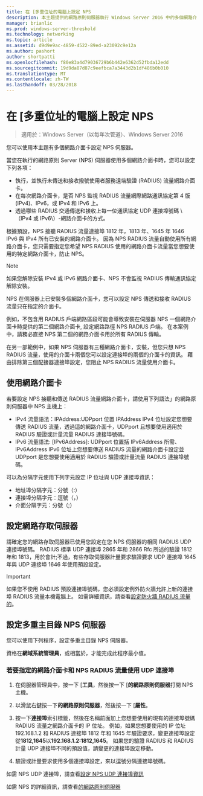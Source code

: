 ```yaml
---
title: 在 [多重位址的電腦上設定 NPS
description: 本主題提供的網路原則伺服器執行 Windows Server 2016 中的多個網路介面卡設定伺服器上的指示。
manager: brianlic
ms.prod: windows-server-threshold
ms.technology: networking
ms.topic: article
ms.assetid: d9d9e9ac-4859-4522-89ed-a23092c9e12a
ms.author: pashort
author: shortpatti
ms.openlocfilehash: f80e83a4d79036729b6b442e6362d52fbda12edd
ms.sourcegitcommit: 19d9da87d87c9eefbca7a3443d2b1df486b0b010
ms.translationtype: MT
ms.contentlocale: zh-TW
ms.lasthandoff: 03/28/2018
---
```

# <a name="configure-nps-on-a-multihomed-computer"></a>在 [多重位址的電腦上設定 NPS

>適用於：Windows Server（以每年次管道）、Windows Server 2016

您可以使用本主題有多個網路介面卡設定 NPS 伺服器。

當您在執行的網路原則 Server (NPS) 伺服器使用多個網路介面卡時，您可以設定下列各項：

- 執行，並執行未傳送和接收撥號使用者服務遠端驗證 \(RADIUS\) 流量網路介面卡。
- 在每次網路介面卡，是否 NPS 監視 RADIUS 流量網際網路通訊協定第 4 版 \(IPv4\)、IPv6，或 IPv4 和 IPv6 上。
- 透過哪些 RADIUS 交通傳送和接收上每一位通訊協定 UDP 連接埠號碼 \（IPv4 或 IPv6\）-網路介面卡的方式。

根據預設，NPS 接聽 RADIUS 流量連接埠 1812 年，1813 年、1645 年 1646 IPv6 與 IPv4 所有已安裝的網路介面卡。 因為 NPS RADIUS 流量自動使用所有網路介面卡，您只需要指定您希望 NPS RADIUS 使用的網路介面卡流量當您想要使用的特定網路介面卡，防止 NPS。

>[!NOTE]
>如果您解除安裝 IPv4 或 IPv6 網路介面卡、NPS 不會監視 RADIUS 傳輸通訊協定解除安裝。

NPS 在伺服器上已安裝多個網路介面卡，您可以設定 NPS 傳送和接收 RADIUS 流量只在指定的介面卡。

例如，不包含用 RADIUS 戶端網路區段可能會導致安裝在伺服器 NPS 一個網路介面卡時提供的第二個網路介面卡, 設定網路路徑 NPS RADIUS 戶端。 在本案例中，請務必直接 NPS 第二個的網路介面卡用於所有 RADIUS 傳輸。

在另一部範例中，如果 NPS 伺服器有三種網路介面卡，安裝，但您只想 NPS RADIUS 流量，使用的介面卡兩個您可以設定連接埠的兩個的介面卡的資訊。 藉由排除第三個配接器連接埠設定，您阻止 NPS RADIUS 流量使用介面卡。

## <a name="using-a-network-adapter"></a>使用網路介面卡

若要設定 NPS 接聽和傳送 RADIUS 流量網路介面卡，請使用下列語法」的網路原則伺服器中 NPS 主機上：

- IPv4 流量語法：IPAddress:UDPport 位置 IPAddress IPv4 位址設定您想要傳送 RADIUS 流量，透過這的網路介面卡，UDPport 且想要使用適用於 RADIUS 驗證或計量流量 RADIUS 連接埠號碼。
- IPv6 流量語法: [IPv6Address]: UDPport 位置括 IPv6Address 所需、IPv6Address IPv6 位址上您想要傳送 RADIUS 流量的網路介面卡設定並 UDPport 是您想要使用適用於 RADIUS 驗證或計量流量 RADIUS 連接埠號碼。

可以為分隔字元使用下列字元設定 IP 位址與 UDP 連接埠資訊：

- 地址埠分隔字元：分號（:）
- 連接埠分隔字元：逗號（，）
- 介面分隔字元：分號（;）

## <a name="configuring-network-access-servers"></a>設定網路存取伺服器

請確定您的網路存取伺服器已使用您設定在您 NPS 伺服器的相同 RADIUS UDP 連接埠號碼。 RADIUS 標準 UDP 連接埠 2865 年和 2866 Rfc 所述的驗證 1812 年和 1813，用於會計;不過，有些存取伺服器計量要求驗證要求 UDP 連接埠 1645 年與 UDP 連接埠 1646 年使用預設設定。

>[!IMPORTANT]
>如果您不使用 RADIUS 預設連接埠號碼，您必須設定例外防火牆允許上新的連接埠 RADIUS 流量本機電腦上。 如需詳細資訊，請查看[設定防火牆 RADIUS 流量的](nps-firewalls-configure.md)。

## <a name="configure-the-multihomed-nps-server"></a>設定多重主目錄 NPS 伺服器

您可以使用下列程序，設定多重主目錄 NPS 伺服器。

資格在**網域系統管理員**，或相當於，才能完成此程序最小值。

### <a name="to-specify-the-network-adapter-and-udp-ports-that-nps-uses-for-radius-traffic"></a>若要指定的網路介面卡和 NPS RADIUS 流量使用 UDP 連接埠

1. 在伺服器管理員中，按一下 [**工具**，然後按一下 [**的網路原則伺服器**打開 NPS 主機。

2. 以滑鼠右鍵按一下**的網路原則伺服器**，然後按一下 [**屬性**。

3. 按一下**連接埠**索引標籤，然後在名稱前面加上您想要使用的現有的連接埠號碼 RADIUS 流量之網路介面卡的 IP 位址。 例如，如果您想要使用的 IP 位址 192.168.1.2 和 RADIUS 連接埠 1812 年和 1645 年驗證要求，變更連接埠設定從**1812,1645**以**192.168.1.2:1812,1645**。 如果您的驗證 RADIUS 和 RADIUS 計量 UDP 連接埠不同的預設值，請變更的連接埠設定移動。

4. 驗證或計量要求使用多個連接埠設定，來以逗號分隔連接埠號碼。

如需 NPS UDP 連接埠，請查看[設定 NPS UDP 連接埠資訊](nps-udp-ports-configure.md)


如需 NPS 的詳細資訊，請查看[的網路原則伺服器](nps-top.md)

